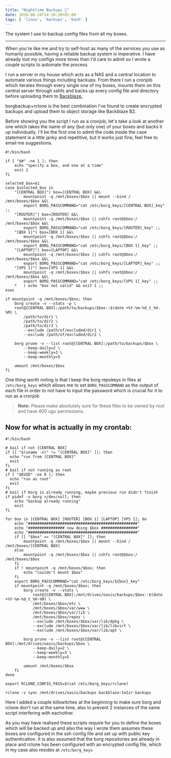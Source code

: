 ```yaml
---
title: "Nighttime Backups 💾"
date: 2020-08-24T14:10:20+01:00
tags: [ 'linux', 'backups', 'bash' ]
---
```

The system I use to backup config files from all my boxes.

<!--more-->

* * *

When you're like me and try to self-host as many of the services you use as humanly possible, having a reliable backup system is imperative. I have already lost my configs more times than I'd care to admit so I wrote a couple scripts to automate the process.

I run a server in my house which acts as a NAS and a central location to automate various things including backups. From there I run a cronjob which iterates through every single one of my boxes, mounts them on this central server through sshfs and backs up every config file and directory before uploading them to [Backblaze.](https://backblaze.com)

borgbackup+rclone is the best combination I've found to create encrypted backups and upload them to object storage like Backblaze B2.

Before showing you the script I run as a cronjob, let's take a look at another one which takes the name of any (but only one) of your boxes and backs it up individually. I'll be the first one to admit the code inside the case statement is a little janky and repetitive, but it works just fine; feel free to email me suggestions.

~~~
#!/bin/bash

if [ "$#" -ne 1 ]; then
    echo "specify a box, and one at a time"
    exit 1
fi

selected_box=$1
case $selected_box in
	"[CENTRAL BOX]") box=[CENTRAL BOX] &&\
		mountpoint -q /mnt/boxes/$box || mount --bind / /mnt/boxes/$box &&\
		export BORG_PASSCOMMAND="cat /etc/borg_keys/[CENTRAL BOX]_key" ;;
	"[ROUTER]") box=[ROUTER] &&\
		mountpoint -q /mnt/boxes/$box || sshfs root@$box:/ /mnt/boxes/$box &&\
		export BORG_PASSCOMMAND="cat /etc/borg_keys/[ROUTER]_key" ;;
	"[BOX 1]") box=[BOX 1] &&\
		mountpoint -q /mnt/boxes/$box || sshfs root@$box:/ /mnt/boxes/$box &&\
		export BORG_PASSCOMMAND="cat /etc/borg_keys/[BOX 1]_key" ;;
	"[LAPTOP]") box=[LAPTOP] &&\
		mountpoint -q /mnt/boxes/$box || sshfs root@$box:/ /mnt/boxes/$box &&\
		export BORG_PASSCOMMAND="cat /etc/borg_keys/[LAPTOP]_key" ;;
	"[VPS 1]") box=[VPS 1] &&\
		mountpoint -q /mnt/boxes/$box || sshfs root@$box:/ /mnt/boxes/$box &&\
		export BORG_PASSCOMMAND="cat /etc/borg_keys/[VPS 1]_key" ;;
	*	) echo "box not valid" && exit 1 ;;
esac

if mountpoint -q /mnt/boxes/$box; then
	borg create -v --stats -p \
	root@[CENTRAL BOX]:/path/to/backups/$box::$(date +%Y-%m-%d_t_%H-%M) \
		/path/to/dir1 \
		/path/to/dir2 \
		/path/to/dir3 \
		--exclude /path/of/excluded/dir1 \
		--exclude /path/of/excluded/dir2 \

	borg prune -v --list root@[CENTRAL BOX]:/path/to/backups/$box \
		--keep-daily=2 \
		--keep-weekly=3 \
		--keep-monthly=5

	umount /mnt/boxes/$box
fi
~~~

One thing worth noting is that I keep the borg repokeys in files at `/etc/borg_keys` which allows me to set `BORG_PASSCOMMAND` as the output of each file in order to not have to input the password which is crucial for it to run as a cronjob

> **Note:** Please make absolutely sure for these files to be owned by root and have 400 ugo permissions.

Now for what is actually in my crontab:
---------------------------------------

~~~
#!/bin/bash

# bail if not [CENTRAL BOX]
if [[ "$(uname -n)" != "[CENTRAL BOX]" ]]; then
  echo "run from [CENTRAL BOX]"
  exit
fi
# bail if not running as root
if [ "$EUID" -ne 0 ]; then
  echo "run as root"
  exit
fi
# bail if borg is already running, maybe previous run didn't finish
if pidof -x borg >/dev/null; then
    echo "backup already running"
    exit
fi

for box in [CENTRAL BOX] [ROUTER] [BOX 1] [LAPTOP] [VPS 1]; do
	echo "################################################"
	echo "################ now doing $box ################"
	echo "################################################"
	if [[ "$box" == "[CENTRAL BOX]" ]]; then
		mountpoint -q /mnt/boxes/$box || mount --bind / /mnt/boxes/[CENTRAL BOX]
	else
		mountpoint -q /mnt/boxes/$box || sshfs root@$box:/ /mnt/boxes/$box
	fi
	if ! mountpoint -q /mnt/boxes/$box; then 
		echo "couldn't mount $box"
	fi
	export BORG_PASSCOMMAND="cat /etc/borg_keys/${box}_key"
	if mountpoint -q /mnt/boxes/$box; then
		borg create -v --stats \
			root@[CENTRAL BOX]:/mnt/drives/oasis/backups/$box::$(date +%Y-%m-%d_t_%H-%M) \
			/mnt/boxes/$box/etc \
			/mnt/boxes/$box/var/www \
			/mnt/boxes/$box/var/lib \
			/mnt/boxes/$box/repos \
			--exclude /mnt/boxes/$box/var/lib/dpkg \
			--exclude /mnt/boxes/$box/var/lib/libvirt \
			--exclude /mnt/boxes/$box/var/lib/apt \

		borg prune -v --list root@[CENTRAL BOX]:/mnt/drives/oasis/backups/$box \
			--keep-daily=2 \
			--keep-weekly=3 \
			--keep-monthly=5

		umount /mnt/boxes/$box
	fi
done

export RCLONE_CONFIG_PASS=$(cat /etc/borg_keys/rclone)

rclone -v sync /mnt/drives/oasis/backups backblaze:tw1zr-backups
~~~

Here I added a couple killswitches at the beginning to make sure borg and rclone don't run at the same time, also to prevent 2 instances of the same script interfering with eachother.

As you may have realised these scripts require for you to define the boxes which will be backed up and also the way I wrote them assumes these boxes are configured in the ssh config file and set up with public key authentication. It is also assumed that the borg repositories are already in place and rclone has been configured with an encrypted config file, which in my case also resides at `/etc/borg_keys`
